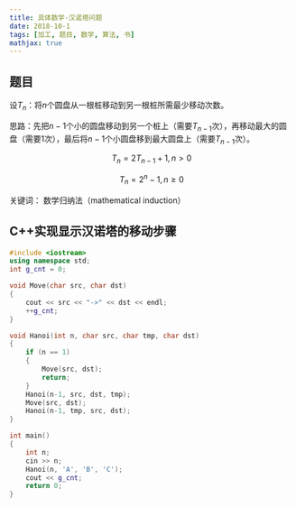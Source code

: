 ```yaml
---
title: 具体数学-汉诺塔问题
date: 2018-10-1
tags: [加工, 题目, 数学, 算法, 书]
mathjax: true
---
```


## 题目

设$T_n$：将$n$个圆盘从一根桩移动到另一根桩所需最少移动次数。

思路：先把$n-1$个小的圆盘移动到另一个桩上（需要$T_{n-1}$次），再移动最大的圆盘（需要$1$次），最后将$n-1$个小圆盘移到最大圆盘上（需要$T_{n-1}$次）。

$$
T_n=2T_{n-1}+1,n>0
$$

$$
T_n = 2^n-1, n \geqslant 0
$$

关键词： 数学归纳法（mathematical  induction）

## C++实现显示汉诺塔的移动步骤

```c++
#include <iostream>
using namespace std;
int g_cnt = 0;

void Move(char src, char dst)
{
    cout << src << "->" << dst << endl;
    ++g_cnt;
}

void Hanoi(int n, char src, char tmp, char dst)
{
	if (n == 1)
	{
		Move(src, dst);
		return;
	}
	Hanoi(n-1, src, dst, tmp);
	Move(src, dst);
	Hanoi(n-1, tmp, src, dst);
}

int main()
{
	int n;
	cin >> n;
    Hanoi(n, 'A', 'B', 'C');
    cout << g_cnt;
    return 0;
}

```

